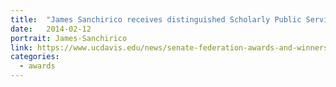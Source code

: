```yaml
---
title:  "James Sanchirico receives distinguished Scholarly Public Service Award for outstanding public service contributions, UC Davis Academic Senate."
date:   2014-02-12
portrait: James-Sanchirico
link: https://www.ucdavis.edu/news/senate-federation-awards-and-winners-are-%E2%80%A6/
categories:
  - awards
---
```

